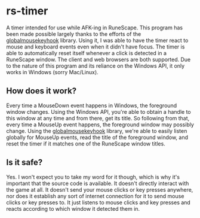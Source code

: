 # rs-timer
A timer intended for use while AFK-ing in RuneScape. This program has been made possible largely thanks to the efforts of the [globalmousekeyhook](https://github.com/gmamaladze/globalmousekeyhook) library. Using it, I was able to have the timer react to mouse and keyboard events even when it didn't have focus. The timer is able to automatically reset itself whenever a click is detected in a RuneScape window. The client and web browsers are both supported. Due to the nature of this program and its reliance on the Windows API, it only works in Windows (sorry Mac/Linux).

How does it work?
-----------------
Every time a MouseDown event happens in Windows, the foreground window changes. Using the Windows API, you're able to obtain a handle to this window at any time and from there, get its title. So following from that, every time a MouseUp event happens, the foreground window may possibly change. Using the [globalmousekeyhook](https://github.com/gmamaladze/globalmousekeyhook) library, we're able to easily listen globally for MouseUp events, read the title of the foreground window, and reset the timer if it matches one of the RuneScape window titles.

Is it safe?
-----------
Yes. I won't expect you to take my word for it though, which is why it's important that the source code is available. It doesn't directly interact with the game at all. It doesn't send your mouse clicks or key presses anywhere, nor does it establish any sort of internet connection for it to send mouse clicks or key presses to. It just listens to mouse clicks and key presses and reacts according to which window it detected them in.
